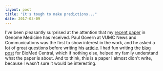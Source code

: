 ```yaml
---
layout: post
title: "It's tough to make predictions..."
date: 2017-03-09
---
```


I've been pleasantly surprised at the attention that my [recent paper](../../../abstracts/2017_hughey_machine) in Genome Medicine has received. Paul Govern at VUMC News and Communications was the first to show interest in the work, and he asked a lot of great questions before writing his [article](https://news.vanderbilt.edu/2017/03/02/study-reveals-circadian-time-in-a-blood-sample). I had fun writing the [blog post](http://blogs.biomedcentral.com/on-medicine/2017/02/27/machine-learning-around-the-clock) for BioMed Central, which if nothing else, helped my family understand what the paper is about. And to think, this is a paper I almost didn't write, because I wasn't sure it would be interesting.
